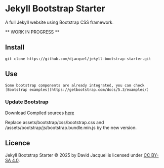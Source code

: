 # Jekyll Bootstrap Starter

A full Jekyll website using Bootstrap CSS framework.

** WORK IN PROGRESS **


## Install

    git clone https://github.com/djacquel/jekyll-bootstrap-starter.git

## Use

	Some bootstrap components are already integrated, you can check [Bootstrap examples](https://getbootstrap.com/docs/5.3/examples/)


### Update Bootstrap

Download Compiled sources [here](https://getbootstrap.com/docs/5.3/getting-started/download/)

Replace assets/bootstrap/css/bootstrap.css and /assets/bootstrap/js/bootstrap.bundle.min.js by the new version.








## Licence

Jekyll Bootstrap Starter © 2025 by David Jacquel is licensed under [CC BY-SA 4.0](https://creativecommons.org/licenses/by-sa/4.0/).